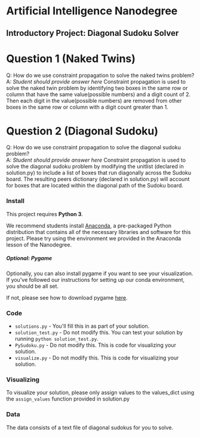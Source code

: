 # Artificial Intelligence Nanodegree
## Introductory Project: Diagonal Sudoku Solver

# Question 1 (Naked Twins)
Q: How do we use constraint propagation to solve the naked twins problem?  
A: *Student should provide answer here*
 Constraint propagation is used to solve the naked twin problem by identifying two boxes in the same row or column that have the same value(possible numbers) and a digit count of 2.
 Then each digit in the value(possible numbers) are removed from other boxes in the same row or column with a digit count greater than 1.

# Question 2 (Diagonal Sudoku)
Q: How do we use constraint propagation to solve the diagonal sudoku problem?  
A: *Student should provide answer here*
 Constraint propagation is used to solve the diagonal sudoku problem by modifying the unitlist (declared in solution.py) to include a list of boxes that run diagonally across the Sudoku board.
 The resulting peers dictionary (declared in solution.py) will account for boxes that are located within the diagonal path of the Sudoku board.   

### Install

This project requires **Python 3**.

We recommend students install [Anaconda](https://www.continuum.io/downloads), a pre-packaged Python distribution that contains all of the necessary libraries and software for this project. 
Please try using the environment we provided in the Anaconda lesson of the Nanodegree.

##### Optional: Pygame

Optionally, you can also install pygame if you want to see your visualization. If you've followed our instructions for setting up our conda environment, you should be all set.

If not, please see how to download pygame [here](http://www.pygame.org/download.shtml).

### Code

* `solutions.py` - You'll fill this in as part of your solution.
* `solution_test.py` - Do not modify this. You can test your solution by running `python solution_test.py`.
* `PySudoku.py` - Do not modify this. This is code for visualizing your solution.
* `visualize.py` - Do not modify this. This is code for visualizing your solution.

### Visualizing

To visualize your solution, please only assign values to the values_dict using the ```assign_values``` function provided in solution.py

### Data

The data consists of a text file of diagonal sudokus for you to solve.

